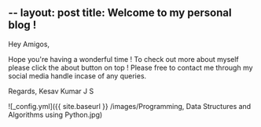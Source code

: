 --
layout: post
title: Welcome to my personal blog !
---

Hey Amigos,

Hope you're having a wonderful time ! To check out more about myself please click the about button on top ! 
Please free to contact me through my social media handle incase of any queries.

Regards,
Kesav Kumar J S

![_config.yml]({{ site.baseurl }} /images/Programming, Data Structures and Algorithms using Python.jpg)

